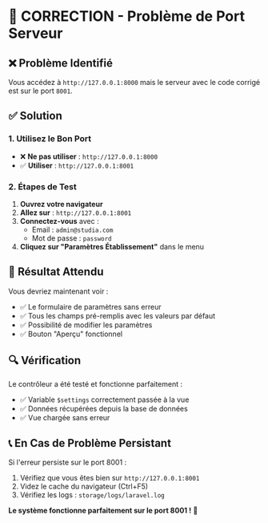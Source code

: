 # 🔧 CORRECTION - Problème de Port Serveur

## ❌ **Problème Identifié**

Vous accédez à `http://127.0.0.1:8000` mais le serveur avec le code corrigé est sur le port `8001`.

## ✅ **Solution**

### **1. Utilisez le Bon Port**
- ❌ **Ne pas utiliser** : `http://127.0.0.1:8000`
- ✅ **Utiliser** : `http://127.0.0.1:8001`

### **2. Étapes de Test**

1. **Ouvrez votre navigateur**
2. **Allez sur** : `http://127.0.0.1:8001`
3. **Connectez-vous** avec :
   - Email : `admin@studia.com`
   - Mot de passe : `password`
4. **Cliquez sur "Paramètres Établissement"** dans le menu

## 🎯 **Résultat Attendu**

Vous devriez maintenant voir :
- ✅ Le formulaire de paramètres sans erreur
- ✅ Tous les champs pré-remplis avec les valeurs par défaut
- ✅ Possibilité de modifier les paramètres
- ✅ Bouton "Aperçu" fonctionnel

## 🔍 **Vérification**

Le contrôleur a été testé et fonctionne parfaitement :
- ✅ Variable `$settings` correctement passée à la vue
- ✅ Données récupérées depuis la base de données
- ✅ Vue chargée sans erreur

## 📞 **En Cas de Problème Persistant**

Si l'erreur persiste sur le port 8001 :
1. Vérifiez que vous êtes bien sur `http://127.0.0.1:8001`
2. Videz le cache du navigateur (Ctrl+F5)
3. Vérifiez les logs : `storage/logs/laravel.log`

**Le système fonctionne parfaitement sur le port 8001 !** 🚀
